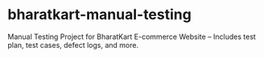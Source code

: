 # bharatkart-manual-testing
Manual Testing Project for BharatKart E-commerce Website – Includes test plan, test cases, defect logs, and more.
